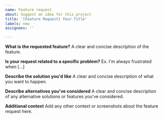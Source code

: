 ```yaml
---
name: Feature request
about: Suggest an idea for this project
title: '[Feature Request] Your Title'
labels: new
assignees: ''

---
```


**What is the requested feature?**
A clear and concise description of the feature.

**Is your request related to a specific problem?**
Ex. I'm always frustrated when [...]

**Describe the solution you'd like**
A clear and concise description of what you want to happen.

**Describe alternatives you've considered**
A clear and concise description of any alternative solutions or features you've considered.

**Additional context**
Add any other context or screenshots about the feature request here.
